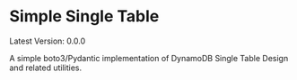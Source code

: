 # Simple Single Table

Latest Version: 0.0.0

A simple boto3/Pydantic implementation of DynamoDB Single Table Design and related utilities.
